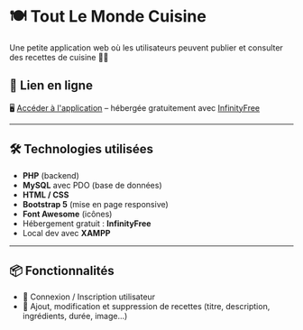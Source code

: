 # 🍽️ Tout Le Monde Cuisine

Une petite application web où les utilisateurs peuvent publier et consulter des recettes de cuisine 🥐🍝

## 🚀 Lien en ligne

🖥️ [Accéder à l'application](https://www.toutlemondecuisine.rf.gd/) – hébergée gratuitement avec [InfinityFree](https://infinityfree.net/)


---

## 🛠️ Technologies utilisées

- **PHP** (backend)
- **MySQL** avec PDO (base de données)
- **HTML / CSS**
- **Bootstrap 5** (mise en page responsive)
- **Font Awesome** (icônes)
- Hébergement gratuit : **InfinityFree**
- Local dev avec **XAMPP**

---

## 📦 Fonctionnalités

- 🔐 Connexion / Inscription utilisateur
- 📝 Ajout, modification et suppression de recettes (titre, description, ingrédients, durée, image…)

